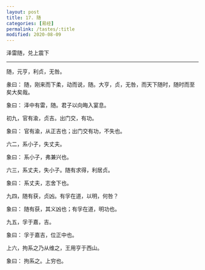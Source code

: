 ```yaml
---
layout: post
title: 17. 随
categories: [易经]
permalink: /tastes/:title
modified: 2020-08-09
---
```


泽雷随，兑上震下

---

随，元亨，利贞，无咎。

彖曰： 随，刚来而下柔，动而说，随。大亨，贞，无咎，而天下随时，随时而至矣大矣哉。

象曰： 泽中有雷，随。君子以向晦入宴息。

初九，官有渝，贞吉。出门交，有功。

象曰： 官有渝，从正吉也；出门交有功，不失也。

六二，系小子，失丈夫。

象曰： 系小子，弗兼兴也。

六三，系丈夫，失小子。随有求得，利居贞。

象曰： 系丈夫，志舍下也。

九四，随有获，贞凶。有孚在道，以明，何咎？

象曰： 随有获，其义凶也；有孚在道，明功也。

九五，孚于嘉，吉。

象曰： 孚于嘉吉，位正中也。

上六，拘系之乃从维之，王用亨于西山。

象曰： 拘系之。上穷也。